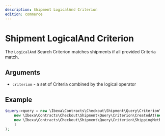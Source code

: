 ```yaml
---
description: Shipment LogicalAnd Criterion
edition: commerce
---
```


# Shipment LogicalAnd Criterion

The `LogicalAnd` Search Criterion matches shipments if all provided Criteria match.

## Arguments

- `criterion` - a set of Criteria combined by the logical operator

## Example

``` php
$query->query = new \Ibexa\Contracts\Checkout\Shipment\Query\Criterion\LogicalAnd([
    new \Ibexa\Contracts\Checkout\Shipment\Query\Criterion\CreatedAt(new DateTime('2023-03-01')),
    new \Ibexa\Contracts\Checkout\Shipment\Query\Criterion\ShippingMethod($shippingMethod)
    ]
);
```

